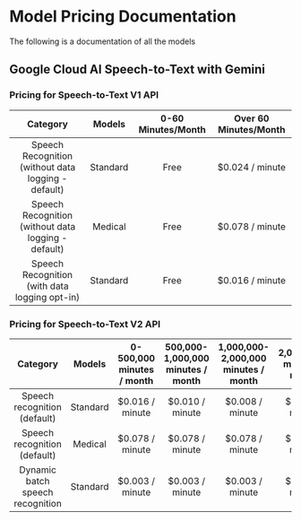 # Model Pricing Documentation

The following is a documentation of all the models 

## Google Cloud AI Speech-to-Text with Gemini

### Pricing for Speech-to-Text V1 API

|        Category       |              Models          |   0-60 Minutes/Month	   | 	Over 60 Minutes/Month |
| :-------------------------: | :-----------------------------------: | :----------------: | :--: | 
| Speech Recognition (without data logging - default) |      Standard | Free     |    $0.024 / minute     |
| Speech Recognition (without data logging - default)          |                 Medical               | Free | $0.078 / minute
|          Speech Recognition (with data logging opt-in)           |                Standard               |   Free   |         $0.016 / minute |

### Pricing for Speech-to-Text V2 API

|        Category       |              Models          |   0-500,000 minutes / month	   | 	500,000-1,000,000 minutes / month | 1,000,000-2,000,000 minutes / month | 2,000,000+ minutes / month |
| :-------------------------: | :-----------------------------------: | :----------------: | :--: | :--: | :--: | 
| Speech recognition (default) |      Standard | $0.016 / minute   | $0.010 / minute | $0.008 / minute |    $0.004 / minute     |
| Speech recognition (default)          |                 Medical               | 	$0.078 / minute | $0.078 / minute | 	$0.078 / minute | 	$0.078 / minute |
|          Dynamic batch speech recognition           |                Standard               |   $0.003 / minute   |         $0.003 / minute |$0.003 / minute | $0.003 / minute |